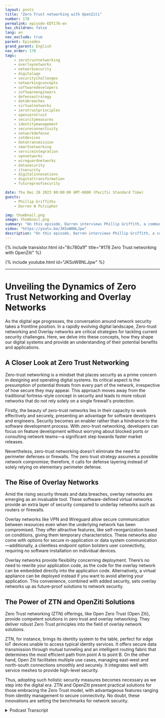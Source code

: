 ```yaml
---
layout: posts
title: "Zero Trust networking with OpenZiti"
number: 178
permalink: episode-EDT178-en
has_children: false
lang: en
nav_exclude: true
parent: Episodes
grand_parent: English
nav_order: 178
tags:
    - zerotrustnetworking
    - overlaynetworks
    - networksecurity
    - digitalage
    - securitychallenges
    - networkingconcepts
    - softwaredevelopers
    - softwareengineers
    - defensestrategy
    - databreaches
    - virtualnetworks
    - zerotrustprinciples
    - openzerotrust
    - securitymeasures
    - identitymanagement
    - secureconnectivity
    - networkdefense
    - iotdevices
    - datatransmission
    - smartnetworking
    - serviceintegration
    - vpnnetworks
    - wireguardnetworks
    - datasecurity
    - itsecurity
    - digitalinnovations
    - digitaltransformation
    - futureproofsecurity

date: Thu Dec 28 2023 00:00:00 GMT-0800 (Pacific Standard Time)
guests:
    - Phillip Griffiths
    - Darren W Pulsipher

img: thumbnail.png
image: thumbnail.png
summary: "On this episode, Darren interviews Phillip Griffith, a community leader of the open-source project OpenZiti. They discuss the importance of Zero Trust networking in modern IT networks."
video: "https://youtu.be/JKSoW8NLJpw"
description: "On this episode, Darren interviews Phillip Griffith, a community leader of the open-source project OpenZiti. They discuss the importance of Zero Trust networking in modern IT networks."
---
```


<div>
{% include transistor.html id="8c780a1f" title="#178 Zero Trust networking with OpenZiti" %}

{% include youtube.html id="JKSoW8NLJpw" %}
</div>

---

# Unveiling the Dynamics of Zero Trust Networking and Overlay Networks

As the digital age progresses, the conversation around network security takes a frontline position. In a rapidly evolving digital landscape, Zero-trust networking and Overlay networks are critical strategies for tackling current security challenges. Here, we delve into these concepts, how they shape our digital systems and provide an understanding of their potential benefits and applications. 

## A Closer Look at Zero Trust Networking 

Zero-trust networking is a mindset that places security as a prime concern in designing and operating digital systems. Its critical aspect is the presumption of potential threats from every part of the network, irrespective of how secure they may appear. This approach moves away from the traditional fortress-style concept in security and leads to more robust networks that do not rely solely on a single firewall's protection. 

Firstly, the beauty of zero-trust networks lies in their capacity to work effectively and securely, presenting an advantage for software developers and engineers. Security becomes an enabler rather than a hindrance to the software development process. With zero-trust networking, developers can focus on feature development without worrying about blocked ports or consulting network teams—a significant step towards faster market releases. 

Nevertheless, zero-trust networking doesn’t eliminate the need for perimeter defenses or firewalls. The zero trust strategy assumes a possible network compromise; therefore, it calls for defense layering instead of solely relying on elementary perimeter defense. 

## The Rise of Overlay Networks 

Amid the rising security threats and data breaches, overlay networks are emerging as an invaluable tool. These software-defined virtual networks provide an extra layer of security compared to underlay networks such as routers or firewalls. 

Overlay networks like VPN and Wireguard allow secure communication between resources even when the underlying network has been compromised. They offer attractive features, like self-reorganization based on conditions, giving them temporary characteristics. These networks also come with options for secure in-application or data system communication—additionally, a clientless endpoint option bolsters user connectivity, requiring no software installation on individual devices. 

Overlay networks provide flexibility concerning deployment. There’s no need to rewrite your application code, as the code for the overlay network can be embedded directly into the application code. Alternatively, a virtual appliance can be deployed instead if you want to avoid altering your application. This convenience, combined with added security, sets overlay networks up as future-proof solutions to network security. 

## The Power of ZTN and OpenZiti Solutions 

Zero Trust networking (ZTN) offerings, like Open Zero Trust (Open Ziti), provide competent solutions in zero trust and overlay networking. They deliver robust Zero Trust principles into the field of overlay network solutions. 

ZTN, for instance, brings its identity system to the table, perfect for edge IoT devices unable to access typical identity services. It offers secure data transmission through mutual tunneling and an intelligent routing fabric that determines the most efficient path from point A to point B. On the other hand, Open Ziti facilitates multiple use cases, managing east-west and north-south connections smoothly and securely. It integrates well with service meshes to provide high-level security. 

Thus, adopting such holistic security measures becomes necessary as we step into the digital era. ZTN and OpenZiti present practical solutions for those embracing the Zero Trust model, with advantageous features ranging from identity management to secure connectivity. No doubt, these innovations are setting the benchmarks for network security.



<details>
<summary> Podcast Transcript </summary>

<p></p>

</details>
